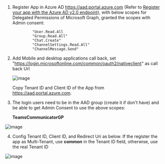 1. Register App in Azure AD https://aad.portal.azure.com (Refer to [Register your app with the Azure AD v2.0 endpoint](https://learn.microsoft.com/en-us/graph/auth-register-app-v2?view=graph-rest-1.0)), with below scopes for Delegated Permissions of Microsoft Graph, granted the scopes with Admin consent:
  
                "User.Read.All
                "Group.Read.All"
                "Chat.Create"
                "ChannelSettings.Read.All"
                "ChannelMessage.Send"

2. Add Mobile and desktop applications call back, set "https://login.microsoftonline.com/common/oauth2/nativeclient" as call back Url

   ![image](https://user-images.githubusercontent.com/8623897/196481082-ac1d9ce5-398e-47d8-a531-9b1a9c290d68.png)

   Copy Tenant ID and Client ID of the App from https://aad.portal.azure.com.

3. The login users need to be in the AAD group (create it if don't have) and be able to get Admin Consent to use the above scopes: 

   **TeamsCommunicatorGP**

  ![image](https://user-images.githubusercontent.com/8623897/196481916-bada985b-8725-45e3-b334-e74a8dd2b19b.png)

 4. Config Tenant ID, Client ID, and Redirect Uri as below. If the register the app as Multi-Tenant, use **common** in the Tenant ID field, otherwise, use the real Tenant ID


   ![image](https://user-images.githubusercontent.com/8623897/196483155-ef6ed635-373c-4a6e-90c2-50d5bcc77669.png)

   
   

